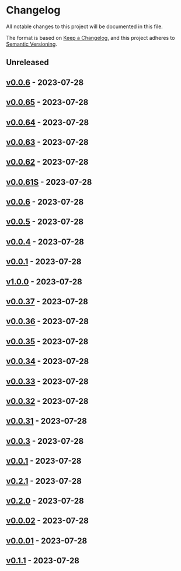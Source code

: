 # Changelog

All notable changes to this project will be documented in this file.

The format is based on [Keep a Changelog](https://keepachangelog.com/en/1.0.0/),
and this project adheres to [Semantic Versioning](https://semver.org/spec/v2.0.0.html).

## Unreleased

## [v0.0.6](https://github.com/cheshire-cat-ai/ccat-api-py/releases/tag/v0.0.6) - 2023-07-28

## [v0.0.65](https://github.com/cheshire-cat-ai/ccat-api-py/releases/tag/v0.0.65) - 2023-07-28

## [v0.0.64](https://github.com/cheshire-cat-ai/ccat-api-py/releases/tag/v0.0.64) - 2023-07-28

## [v0.0.63](https://github.com/cheshire-cat-ai/ccat-api-py/releases/tag/v0.0.63) - 2023-07-28

## [v0.0.62](https://github.com/cheshire-cat-ai/ccat-api-py/releases/tag/v0.0.62) - 2023-07-28

## [v0.0.61S](https://github.com/cheshire-cat-ai/ccat-api-py/releases/tag/v0.0.61S) - 2023-07-28

## [v0.0.6](https://github.com/cheshire-cat-ai/ccat-api-py/releases/tag/v0.0.6) - 2023-07-28

## [v0.0.5](https://github.com/cheshire-cat-ai/ccat-api-py/releases/tag/v0.0.5) - 2023-07-28

## [v0.0.4](https://github.com/cheshire-cat-ai/ccat-api-py/releases/tag/v0.0.4) - 2023-07-28

## [v0.0.1](https://github.com/cheshire-cat-ai/ccat-api-py/releases/tag/v0.0.1) - 2023-07-28

## [v1.0.0](https://github.com/cheshire-cat-ai/ccat-api-py/releases/tag/v1.0.0) - 2023-07-28

## [v0.0.37](https://github.com/cheshire-cat-ai/ccat-api-py/releases/tag/v0.0.37) - 2023-07-28

## [v0.0.36](https://github.com/cheshire-cat-ai/ccat-api-py/releases/tag/v0.0.36) - 2023-07-28

## [v0.0.35](https://github.com/cheshire-cat-ai/ccat-api-py/releases/tag/v0.0.35) - 2023-07-28

## [v0.0.34](https://github.com/cheshire-cat-ai/ccat-api-py/releases/tag/v0.0.34) - 2023-07-28

## [v0.0.33](https://github.com/cheshire-cat-ai/ccat-api-py/releases/tag/v0.0.33) - 2023-07-28

## [v0.0.32](https://github.com/cheshire-cat-ai/ccat-api-py/releases/tag/v0.0.32) - 2023-07-28

## [v0.0.31](https://github.com/cheshire-cat-ai/ccat-api-py/releases/tag/v0.0.31) - 2023-07-28

## [v0.0.3](https://github.com/cheshire-cat-ai/ccat-api-py/releases/tag/v0.0.3) - 2023-07-28

## [v0.0.1](https://github.com/cheshire-cat-ai/ccat-api-py/releases/tag/v0.0.1) - 2023-07-28

## [v0.2.1](https://github.com/cheshire-cat-ai/ccat-api-py/releases/tag/v0.2.1) - 2023-07-28

## [v0.2.0](https://github.com/cheshire-cat-ai/ccat-api-py/releases/tag/v0.2.0) - 2023-07-28

## [v0.0.02](https://github.com/cheshire-cat-ai/ccat-api-py/releases/tag/v0.0.02) - 2023-07-28

## [v0.0.01](https://github.com/cheshire-cat-ai/ccat-api-py/releases/tag/v0.0.01) - 2023-07-28

## [v0.1.1](https://github.com/cheshire-cat-ai/ccat-api-py/releases/tag/v0.1.1) - 2023-07-28


